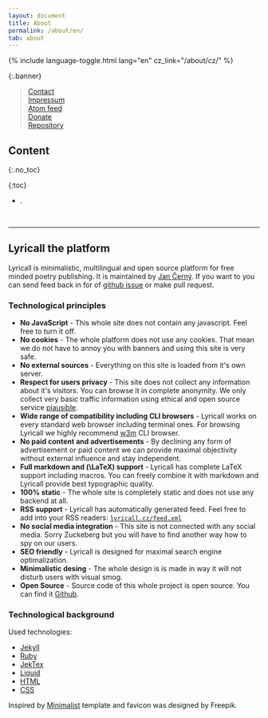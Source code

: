 ```yaml
---
layout: document
title: About
permalink: /about/en/
tab: about
---
```


{% include language-toggle.html lang="en" cz_link="/about/cz/" %}

{:.banner}
> [Contact](/contact/)  
> [Impressum](/impressum/en/)  
> [Atom feed](/feed.xml)  
> [Donate](/donate/en/)  
> [Repository](https://github.com/yagarea/lyricall/)  


## Content
{:.no_toc}

{:toc}
- .

<br>

---

## Lyricall the platform
Lyricall is minimalistic, multilingual and open source platform for free minded poetry 
publishing. It is maintained by [Jan Černý](https://blackblog.cz/). If you want to you 
can send feed back in for of [github issue](https://github.com/yagarea/lyricall/issues) 
or make pull request.

### Technological principles
- **No JavaScript** - This whole site does not contain any javascript. Feel free to 
turn it off.
- **No cookies** - The whole platform does not use any cookies. That mean we do not 
have to annoy you with banners and using this site is very safe.
- **No external sources** - Everything on this site is loaded from it's own server.
- **Respect for users privacy** - This site does not collect any information about 
it's visitors. You can browse it in complete anonymity. We only collect very basic 
traffic information using ethical and open source service 
[plausible](https://plausible.io/).
- **Wide range of compatibility including CLI browsers** - Lyricall works on every 
standard web browser including terminal ones. For browsing Lyricall we highly 
recommend [w3m](http://w3m.sourceforge.net/) CLI browser.
- **No paid content and advertisements** - By declining any form of advertisement or 
paid content we can provide maximal objectivity without external influence and stay 
independent.
- **Full markdown and \(\LaTeX\) support** - Lyricall has complete LaTeX support 
including macros. You can freely combine it with markdown and Lyricall provide best 
typographic quality.
- **100% static** - The whole site is completely static and does not use any backend 
at all.
- **RSS support** - Lyricall has automatically generated feed. Feel free to add into 
your RSS readers: [`lyricall.cz/feed.xml`](https://lyricall.cz/feed.xml)
- **No social media integration** - This site is not connected with any social media. 
Sorry Zuckeberg but you will have to find another way how to spy on our users.
- **SEO friendly** - Lyricall is designed for maximal search engine optimalization.
- **Minimalistic desing** - The whole design is is made in way it will not disturb 
users with visual smog.
- **Open Source** - Source code of this whole project is open source. You can find it 
[Github](https://github.com/yagarea/lyricall).


### Technological background

Used technologies:
- [Jekyll](https://jekyllrb.com/)
- [Ruby](https://www.ruby-lang.org/en/)
- [JekTex](https://rubygems.org/gems/jektex)
- [Liquid](https://shopify.github.io/liquid/)
- [HTML](https://en.wikipedia.org/wiki/HTML)
- [CSS](https://en.wikipedia.org/wiki/CSS)

Inspired by [Minimalist](https://github.com/Trybnetic/minimalist/) template and favicon
was designed by Freepik.

